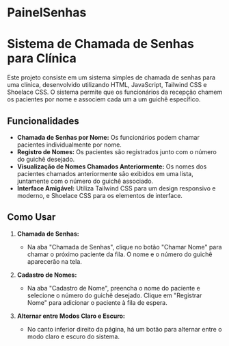 # PainelSenhas
# Sistema de Chamada de Senhas para Clínica

Este projeto consiste em um sistema simples de chamada de senhas para uma clínica, desenvolvido utilizando HTML, JavaScript, Tailwind CSS e Shoelace CSS. O sistema permite que os funcionários da recepção chamem os pacientes por nome e associem cada um a um guichê específico.

## Funcionalidades

- **Chamada de Senhas por Nome:** Os funcionários podem chamar pacientes individualmente por nome.
- **Registro de Nomes:** Os pacientes são registrados junto com o número do guichê desejado.
- **Visualização de Nomes Chamados Anteriormente:** Os nomes dos pacientes chamados anteriormente são exibidos em uma lista, juntamente com o número do guichê associado.
- **Interface Amigável:** Utiliza Tailwind CSS para um design responsivo e moderno, e Shoelace CSS para os elementos de interface.

## Como Usar

1. **Chamada de Senhas:**
   - Na aba "Chamada de Senhas", clique no botão "Chamar Nome" para chamar o próximo paciente da fila. O nome e o número do guichê aparecerão na tela.

2. **Cadastro de Nomes:**
   - Na aba "Cadastro de Nome", preencha o nome do paciente e selecione o número do guichê desejado. Clique em "Registrar Nome" para adicionar o paciente à fila de espera.

3. **Alternar entre Modos Claro e Escuro:**
   - No canto inferior direito da página, há um botão para alternar entre o modo claro e escuro do sistema.